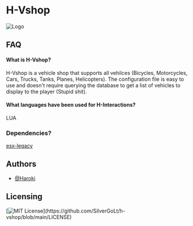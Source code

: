 # H-Vshop
![Logo](https://i.imgur.com/dnWLeVA.png)

## FAQ

#### What is H-Vshop?
H-Vshop is a vehicle shop that supports all vehilces (Bicycles, Motorcycles, Cars, Trucks, Tanks, Planes, Helicopters). The configuration file is easy to use and doesn't require querying the database to get a list of vehicles to display to the player (Stupid shit).

#### What languages have been used for H-Interactions?
LUA

### Dependencies?
[esx-legacy](https://github.com/esx-framework/esx-legacy)


## Authors
- [@Haroki](https://github.com/SilverGoLt)


## Licensing
[![MIT License](https://img.shields.io/apm/l/atomic-design-ui.svg?)](https://github.com/SilverGoLt/h-vshop/blob/main/LICENSE)
